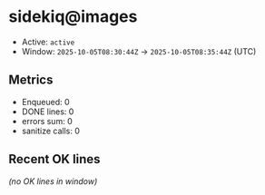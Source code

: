# sidekiq@images

- Active: `active`
- Window: `2025-10-05T08:30:44Z` → `2025-10-05T08:35:44Z` (UTC)

## Metrics
- Enqueued: 0
- DONE lines: 0
- errors sum: 0
- sanitize calls: 0

## Recent OK lines
_(no OK lines in window)_

